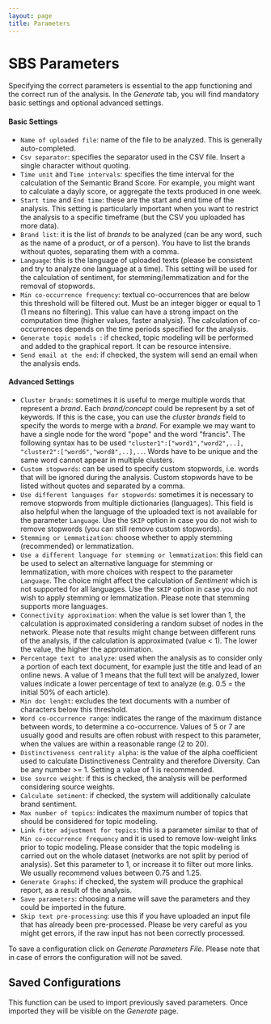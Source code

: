 ```yaml
---
layout: page
title: Parameters
---
```


# SBS Parameters
Specifying the correct parameters is essential to the app functioning and the correct run of the analysis. In the *Generate* tab, you will find mandatory basic settings and optional advanced settings.

#### Basic Settings

- `Name of uploaded file`: name of the file to be analyzed. This is generally auto-completed.
- `Csv separator`: specifies the separator used in the CSV file. Insert a single character without quoting.
- `Time unit` and `Time intervals`: specifies the time interval for the calculation of the Semantic Brand Score. For example, you might want to calculate a dayly score, or aggregate the texts produced in one week.
- `Start time` and `End time`: these are the start and end time of the analysis. This setting is particularly important when you want to restrict the analysis to a specific timeframe (but the CSV you uploaded has more data).
- `Brand list`: it is the list of *brands* to be analyzed (can be any word, such as the name of a product, or of a person). You have to list the brands without quotes, separating them with a comma.
- `Language`: this is the language of uploaded texts (please be consistent and try to analyze one language at a time). This setting will be used for the calculation of sentiment, for stemming/lemmatization and for the removal of stopwords.
- `Min co-occurrence frequency`: textual co-occurrences that are below this threshold will be filtered out. Must be an integer bigger or equal to 1 (1 means no filtering). This value can have a strong impact on the computation time (higher values, faster analysis).  The calculation of co-occurrences depends on the time periods specified for the analysis.
- `Generate topic models `: if checked, topic modeling will be performed and added to the graphical report. It can be resource intensive.
- `Send email at the end`: if checked, the system will send an email when the analysis ends.

#### Advanced Settings

- `Cluster brands`: sometimes it is useful to merge multiple words that represent a *brand*. Each *brand/concept* could be represent by a set of keywords. If this is the case, you can use the *cluster brands* field to specify the words to merge with a *brand*. For example we may want to have a single node for the word "pope" and the word "francis". The following syntax has to be used `"cluster1":["word1","word2",..], "cluster2":["word6","word8",..],..`. Words have to be unique and the same word cannot appear in multiple clusters.
- `Custom stopwords`: can be used to specify custom stopwords, i.e. words that will be ignored during the analysis. Custom stopwords have to be listed without quotes and separated by a comma.
- `Use different languages for stopwords`: sometimes it is necessary to remove stopwords from multiple dictionaries (languages). This field is also helpful when the language of the uploaded text is not available for the parameter `Language`. Use the `SKIP` option in case you do not wish to remove stopwords (you can still remove custom stopwords).
- `Stemming or Lemmatization`: choose whether to apply stemming (recommended) or lemmatization.
- `Use a different language for stemming or lemmatization`: this field can be used to select an alternative language for stemming or lemmatization, with more choices with respect to the parameter `Language`. The choice might affect the calculation of *Sentiment* which is not supported for all languages. Use the `SKIP` option in case you do not wish to apply stemming or lemmatization. Please note that stemming supports more languages.
- `Connectivity approximation`: when the value is set lower than 1, the calculation is approximated considering a random subset of nodes in the network. Please note that results might change between different runs of the analysis, if the calculation is approximated (value < 1). The lower the value, the higher the approximation. 
- `Percentage text to analyze`: used when the analysis as to consider only a portion of each text document, for example just the title and lead of an online news. A value of 1 means that the full text will be analyzed, lower values indicate a lower percentage of text to analyze (e.g. 0.5 = the initial 50% of each article).
- `Min doc lenght`: excludes the text documents with a number of characters below this threshold.
- `Word co-occurrence range`: indicates the range of the maximum distance between words, to determine a co-occurrence. Values of 5 or 7 are usually good and results are often robust with respect to this parameter, when the values are within a reasonable range (2 to 20). 
- `Distinctiveness centrality alpha`: is the value of the alpha coefficient used to calculate Distinctiveness Centrality and therefore Diversity. Can be any number >= 1. Setting a value of 1 is recommended.
- `Use source weight`: if this is checked, the analysis will be performed considering source weights.
- `Calculate setiment`: if checked, the system will additionally calculate brand sentiment.
- `Max number of topics`: indicates the maximum number of topics that should be considered for topic modeling.
- `Link fiter adjustment for topics`: this is a parameter similar to that of `Min co-occurrence frequency` and it is used to remove low-weight links prior to topic modeling. Please consider that the topic modeling is carried out on the whole dataset (networks are not split by period of analysis). Set this parameter to 1, or increase it to filter out more links. We usually recommend values between 0.75 and 1.25.
- `Generate Graphs`: if checked, the system will produce the graphical report, as a result of the analysis.
- `Save parameters`: choosing a name will save the parameters and they could be imported in the future. 
- `Skip text pre-processing`: use this if you have uploaded an input file that has already been pre-processed. Please be very careful as you might get errors, if the raw input has not been correctly processed. 

To save a configuration click on *Generate Parameters File*. Please note that in case of errors the configuration will not be saved.

## Saved Configurations
This function can be used to import previously saved parameters. Once imported they will be visible on the *Generate* page.